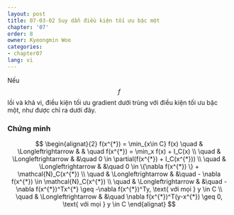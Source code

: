 ```yaml
---
layout: post
title: 07-03-02 Suy dẫn điều kiện tối ưu bậc một
chapter: '07'
order: 8
owner: Kyeongmin Woo
categories:
- chapter07
lang: vi
---
```


Nếu $$f$$ lồi và khả vi, điều kiện tối ưu gradient dưới trùng với điều kiện tối ưu bậc một, như được chỉ ra dưới đây.

### Chứng minh
>
$$
\begin{alignat}{2}
f(x^{*}) = \min_{x\in C} f(x)  \quad & \Longleftrightarrow & & \quad f(x^{*}) = \min_x f(x) + I_C(x) \\
                      \quad & \Longleftrightarrow & &\quad 0 \in \partial(f(x^{*}) + I_C(x^{*})) \\
                      \quad & \Longleftrightarrow & &\quad 0 \in \{\nabla f(x^{*}) \} + \mathcal{N}_C(x^{*}) \\
                      \quad & \Longleftrightarrow & &\quad - \nabla f(x^{*}) \in \mathcal{N}_C(x^{*}) \\
                      \quad & \Longleftrightarrow & &\quad - \nabla f(x^{*})^Tx^{*} \geq -\nabla f(x^{*})^Ty, \text{ với mọi }  y \in C \\
                      \quad & \Longleftrightarrow & &\quad \nabla f(x^{*})^T(y-x^{*}) \geq 0, \text{ với mọi } y \in C 
\end{alignat}
$$